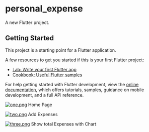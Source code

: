 # personal_expense

A new Flutter project.

## Getting Started

This project is a starting point for a Flutter application.

A few resources to get you started if this is your first Flutter project:

- [Lab: Write your first Flutter app](https://docs.flutter.dev/get-started/codelab)
- [Cookbook: Useful Flutter samples](https://docs.flutter.dev/cookbook)

For help getting started with Flutter development, view the
[online documentation](https://docs.flutter.dev/), which offers tutorials,
samples, guidance on mobile development, and a full API reference.


[![one.png](https://i.postimg.cc/brtGvVJ9/one.png)](https://postimg.cc/xN9jxRLX)
Home Page

[![two.png](https://i.postimg.cc/wxZbMwFy/two.png)](https://postimg.cc/ThjcHqzf)
Add Expenses

[![three.png](https://i.postimg.cc/8kj0T2dg/three.png)](https://postimg.cc/23NwwXX0)
Show total Expenses with Chart

